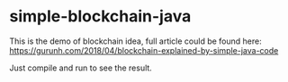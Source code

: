 # simple-blockchain-java
This is the demo of blockchain idea, full article could be found here: https://gurunh.com/2018/04/blockchain-explained-by-simple-java-code

Just compile and run to see the result.
